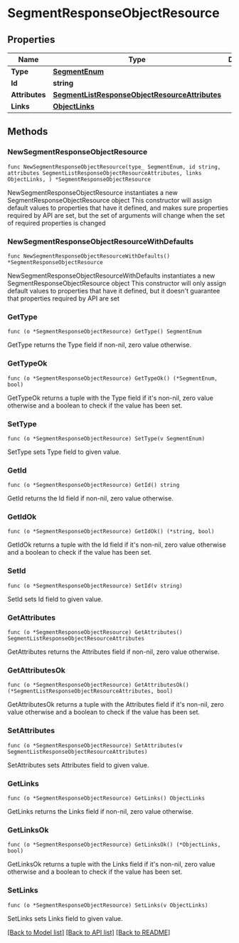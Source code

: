 # SegmentResponseObjectResource

## Properties

Name | Type | Description | Notes
------------ | ------------- | ------------- | -------------
**Type** | [**SegmentEnum**](SegmentEnum.md) |  | 
**Id** | **string** |  | 
**Attributes** | [**SegmentListResponseObjectResourceAttributes**](SegmentListResponseObjectResourceAttributes.md) |  | 
**Links** | [**ObjectLinks**](ObjectLinks.md) |  | 

## Methods

### NewSegmentResponseObjectResource

`func NewSegmentResponseObjectResource(type_ SegmentEnum, id string, attributes SegmentListResponseObjectResourceAttributes, links ObjectLinks, ) *SegmentResponseObjectResource`

NewSegmentResponseObjectResource instantiates a new SegmentResponseObjectResource object
This constructor will assign default values to properties that have it defined,
and makes sure properties required by API are set, but the set of arguments
will change when the set of required properties is changed

### NewSegmentResponseObjectResourceWithDefaults

`func NewSegmentResponseObjectResourceWithDefaults() *SegmentResponseObjectResource`

NewSegmentResponseObjectResourceWithDefaults instantiates a new SegmentResponseObjectResource object
This constructor will only assign default values to properties that have it defined,
but it doesn't guarantee that properties required by API are set

### GetType

`func (o *SegmentResponseObjectResource) GetType() SegmentEnum`

GetType returns the Type field if non-nil, zero value otherwise.

### GetTypeOk

`func (o *SegmentResponseObjectResource) GetTypeOk() (*SegmentEnum, bool)`

GetTypeOk returns a tuple with the Type field if it's non-nil, zero value otherwise
and a boolean to check if the value has been set.

### SetType

`func (o *SegmentResponseObjectResource) SetType(v SegmentEnum)`

SetType sets Type field to given value.


### GetId

`func (o *SegmentResponseObjectResource) GetId() string`

GetId returns the Id field if non-nil, zero value otherwise.

### GetIdOk

`func (o *SegmentResponseObjectResource) GetIdOk() (*string, bool)`

GetIdOk returns a tuple with the Id field if it's non-nil, zero value otherwise
and a boolean to check if the value has been set.

### SetId

`func (o *SegmentResponseObjectResource) SetId(v string)`

SetId sets Id field to given value.


### GetAttributes

`func (o *SegmentResponseObjectResource) GetAttributes() SegmentListResponseObjectResourceAttributes`

GetAttributes returns the Attributes field if non-nil, zero value otherwise.

### GetAttributesOk

`func (o *SegmentResponseObjectResource) GetAttributesOk() (*SegmentListResponseObjectResourceAttributes, bool)`

GetAttributesOk returns a tuple with the Attributes field if it's non-nil, zero value otherwise
and a boolean to check if the value has been set.

### SetAttributes

`func (o *SegmentResponseObjectResource) SetAttributes(v SegmentListResponseObjectResourceAttributes)`

SetAttributes sets Attributes field to given value.


### GetLinks

`func (o *SegmentResponseObjectResource) GetLinks() ObjectLinks`

GetLinks returns the Links field if non-nil, zero value otherwise.

### GetLinksOk

`func (o *SegmentResponseObjectResource) GetLinksOk() (*ObjectLinks, bool)`

GetLinksOk returns a tuple with the Links field if it's non-nil, zero value otherwise
and a boolean to check if the value has been set.

### SetLinks

`func (o *SegmentResponseObjectResource) SetLinks(v ObjectLinks)`

SetLinks sets Links field to given value.



[[Back to Model list]](../README.md#documentation-for-models) [[Back to API list]](../README.md#documentation-for-api-endpoints) [[Back to README]](../README.md)


